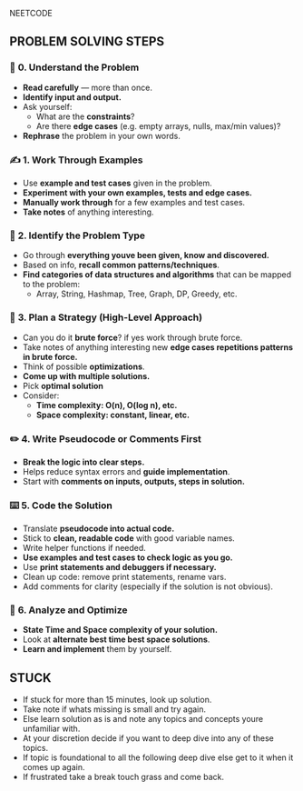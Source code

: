 NEETCODE

## **PROBLEM SOLVING STEPS**

### 🧠 **0. Understand the Problem**

* **Read carefully** — more than once.
* **Identify input and output.**
* Ask yourself:
  * What are the **constraints**?
  * Are there **edge cases** (e.g. empty arrays, nulls, max/min values)?
* **Rephrase** the problem in your own words.

### ✍️ **1. Work Through Examples**

* Use **example and test cases** given in the problem.
* **Experiment with your own examples, tests and edge cases.**
* **Manually work through** for a few examples and test cases.
* **Take notes** of anything interesting. 

### 🧩 **2. Identify the Problem Type**

* Go through **everything youve been given, know and discovered.**
* Based on info, **recall common patterns/techniques**.
* **Find categories of data structures and algorithms** that can be mapped to the problem:
  * Array, String, Hashmap, Tree, Graph, DP, Greedy, etc.

### 🧱 **3. Plan a Strategy (High-Level Approach)**

* Can you do it **brute force**? if yes work through brute force.
* Take notes of anything interesting new **edge cases repetitions patterns in brute force.**
* Think of possible **optimizations**.
* **Come up with multiple solutions.** 
* Pick **optimal solution**
* Consider:
  * **Time complexity: O(n), O(log n), etc.**
  * **Space complexity: constant, linear, etc.**

### ✏️ **4. Write Pseudocode or Comments First**

* **Break the logic into clear steps.**
* Helps reduce syntax errors and **guide implementation**.
* Start with **comments on inputs, outputs, steps in solution.**

### ⌨️ **5. Code the Solution**

* Translate **pseudocode into actual code.**
* Stick to **clean, readable code** with good variable names.
* Write helper functions if needed.
* **Use examples and test cases to check logic as you go.**
* Use **print statements and debuggers if necessary.**
* Clean up code: remove print statements, rename vars.
* Add comments for clarity (especially if the solution is not obvious).


### 🧹 **6. Analyze and Optimize**

* **State Time and Space complexity of your solution.**
* Look at **alternate best time  best space solutions**. 
* **Learn and implement** them by yourself.


## **STUCK**

* If stuck for more than 15 minutes, look up solution.
* Take note if whats missing is small and try again.
* Else learn solution as is and note any topics and concepts youre unfamiliar with.
* At your discretion decide if you want to deep dive into any of these topics.
* If topic is foundational to all the following deep dive else get to it when it comes up again.
* If frustrated take a break touch grass and come back.